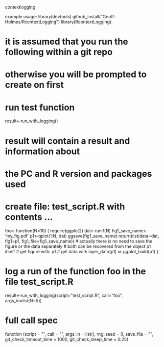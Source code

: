 contextlogging

example usage:
library(devtools)
github_install("Geoff-Holmes/RcontextLogging")
library(RcontextLogging)

# it is assumed that you run the following within a git repo
# otherwise you will be prompted to create on first
# run test function
result<-run_with_logging()
# result will contain a result and information about 
# the PC and R version and packages used


# create file: test_script.R with contents ...
foo<-function(N=10)
{
    require(ggplot2)
    dat<-runif(N)
    fig1_save_name<-'my_fig.pdf'
    p1<-qplot(1:N, dat)
    ggsave(fig1_save_name)
    return(list(data=dat, fig1=p1, fig1_file=fig1_save_name))
    # actually there is no need to save the figure or the data separately
    # both can be recovered from the object p1 itself
    # get figure with: p1
    # get data with layer_data(p1) or ggplot_build(p1)
}

# log a run of the function foo in the file test_script.R
result<-run_with_logging(script="test_script.R", call="foo", args_in=list(N=5))

# full call spec
function (script = "", call = "", args_in = list(), rng_seed = 0, 
    save_file = "", git_check_timeout_time = 1000, git_check_sleep_time = 0.25)


